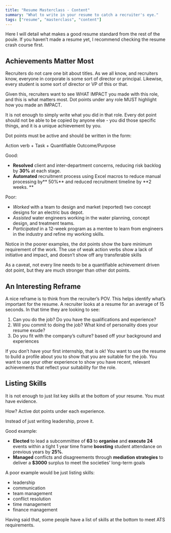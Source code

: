```yaml
---
title: "Resume Masterclass - Content"
summary: "What to write in your resume to catch a recruiter's eye."
tags: ["resume", "masterclass", "content"]
---
```

Here I will detail what makes a good resume standard from the rest of the poule. If you haven’t made a resume yet, I recommend checking the resume crash course first. 

## Achievements Matter Most

Recruiters do not care one bit about titles. As we all know, and recruiters know, everyone in corporate is some sort of director or principal. Likewise, every student is some sort of director or VP of this or that. 

Given this, recruiters want to see WHAT IMPACT you made with this role, and this is what matters most. Dot points under any role MUST highlight how you made an IMPACT. 

It is not enough to simply write what you did in that role. Every dot point should not be able to be copied by anyone else - you did those specific things, and it is a unique achievement by you.

Dot points must be active and should be written in the form:

Action verb + Task + Quantifiable Outcome/Purpose 

Good:



* **Resolved** client and inter-department concerns, reducing risk backlog by **30%** at each stage. 
* **Automated** recruitment process using Excel macros to reduce manual processing by** 50%** and reduced recruitment timeline by **2 weeks. **

Poor:



* *Worked* with a team to design and market (reported) two concept designs for an electric bus depot.  
* *Assisted* water engineers working in the water planning, concept design, and treatment teams.  
* *Participated* in a 12-week program as a mentee to learn from engineers in the industry and refine my working skills.  

Notice in the poorer examples, the dot points show the bare minimum requirement of the work. The use of weak action verbs show a lack of initiative and impact, and doesn’t show off any transferable skills

As a caveat, not every line needs to be a quantifiable achievement driven dot point, but they are much stronger than other dot points. 

## An Interesting Reframe

A nice reframe is to think from the recruiter’s POV. This helps identify what’s important for the resume. A recruiter looks at a resume for an average of 15 seconds. In that time they are looking to see:


1. Can you do the job? Do you have the qualifications and experience? 
2. Will you commit to doing the job? What kind of personality does your resume exude?
3. Do you fit with the company’s culture? based off your background and experiences

If you don’t have your first internship, that is ok! You want to use the resume to build a profile about you to show that you are suitable for the job. You want to use your other experience to show you have recent, relevant achievements that reflect your suitability for the role. 




## Listing Skills

It is not enough to just list key skills at the bottom of your resume. You must have evidence. 

How? Active dot points under each experience. 

Instead of just writing leadership, prove it. 

Good example:



* **Elected** to lead a subcommittee of **63** to **organise** and **execute 24** events within a tight 1 year time frame **boosting** student attendance on previous years by **25%**.
* **Managed** conflicts and disagreements through **mediation strategies** to deliver a **$3000** surplus to meet the societies’ long-term goals

A poor example would be just listing skills:



* leadership
* communication
* team management
* conflict resolution
* time management
* finance management

Having said that, some people have a list of skills at the bottom to meet ATS requirements. 
